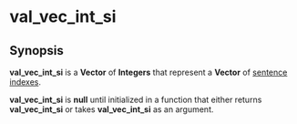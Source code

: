 # val\_vec\_int\_si

## Synopsis <a id="synopsis"></a>

**val\_vec\_int\_si** is a **Vector** of **Integers** that represent a **Vector** of [sentence indexes](val_int_si.md).

**val\_vec\_int\_si** is **null** until initialized in a function that either returns **val\_vec\_int\_si** or takes **val\_vec\_int\_si** as an argument.

